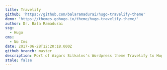 ```yaml
---
title: Travelify
github: 'https://github.com/balaramadurai/hugo-travelify-theme'
demo: 'https://themes.gohugo.io/theme/hugo-travelify-theme/'
author: Dr. Bala Ramadurai
ssg:
  - Hugo
cms:
  - No Cms
date: 2017-06-28T12:20:18.000Z
github_branch: master
description: Port of Aigars Silkalns's Wordpress theme Travelify to Hugo. Demo -
stale: false
---
```

